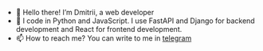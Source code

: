- 👋 Hello there! I’m Dmitrii, a web developer
- 🌱 I code in Python and JavaScript. I use FastAPI and Django for backend development and React for frontend development.
- 📫 How to reach me? You can write to me in [telegram](https://t.me/Positive_666)

<!---
BortnikD/BortnikD is a ✨ special ✨ repository because its `README.md` (this file) appears on your GitHub profile.
You can click the Preview link to take a look at your changes.
--->
